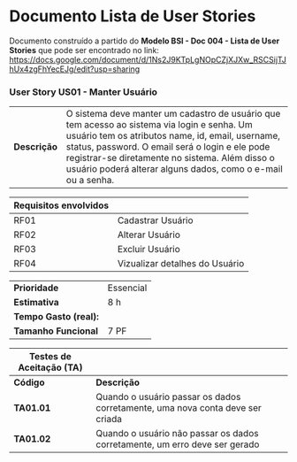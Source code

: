 # Documento Lista de User Stories

Documento construído a partido do **Modelo BSI - Doc 004 - Lista de User Stories** que pode ser encontrado no
link: https://docs.google.com/document/d/1Ns2J9KTpLgNOpCZjXJXw_RSCSijTJhUx4zgFhYecEJg/edit?usp=sharing


### User Story US01 - Manter Usuário

|               |                                                                                                                                                                                                                                                                                                                     |
| ------------- | :------------------------------------------------------------------------------------------------------------------------------------------------------------------------------------------------------------------------------------------------------------------------------------------------------------------ |
| **Descrição** | O sistema deve manter um cadastro de usuário que tem acesso ao sistema via login e senha. Um usuário tem os atributos name, id, email, username, status, password. O email será o login e ele pode registrar-se diretamente no sistema. Além disso o usuário poderá alterar alguns dados, como o e-mail ou a senha. |

| **Requisitos envolvidos** |                                |
| ------------------------- | :----------------------------- |
| RF01                      | Cadastrar Usuário              |
| RF02                      | Alterar Usuário                |
| RF03                      | Excluir Usuário                |
| RF04                      | Vizualizar detalhes do Usuário |

|                         |           |
| ----------------------- | :-------- |
| **Prioridade**          | Essencial |
| **Estimativa**          | 8 h       |
| **Tempo Gasto (real):** |           |
| **Tamanho Funcional**   | 7 PF      |

| Testes de Aceitação (TA) |                                                                               |
| ------------------------ | ----------------------------------------------------------------------------- |
| **Código**               | **Descrição**                                                                 |
| **TA01.01**              | Quando o usuário passar os dados corretamente, uma nova conta deve ser criada |
| **TA01.02**              | Quando o usuário não passar os dados corretamente, um erro deve ser gerado    |
